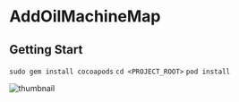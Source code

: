 # AddOilMachineMap

## Getting Start
```sudo gem install cocoapods```
```cd <PROJECT_ROOT>```
```pod install ```



![thumbnail](./thumbnail.png "thumbnail")
